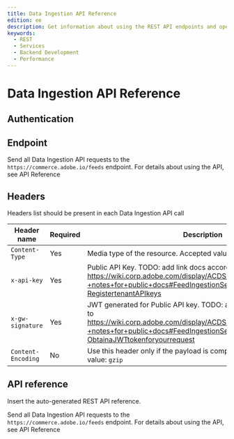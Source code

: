 ```yaml
---
title: Data Ingestion API Reference
edition: ee
description: Get information about using the REST API endpoints and operations provided by the data ingestion API.
keywords:
  - REST
  - Services
  - Backend Development
  - Performance
---
```


# Data Ingestion API Reference

## Authentication

## Endpoint

Send all Data Ingestion API requests to the `https://commerce.adobe.io/feeds` endpoint. For details about using the API, see API Reference<!--Add link reference when available-->

## Headers

Headers list should be present in each Data Ingestion API call

| Header name        | Required | Description                                                                                                                                                                                                                        |
|--------------------|----------|------------------------------------------------------------------------------------------------------------------------------------------------------------------------------------------------------------------------------------|
| `Content-Type`     | Yes      | Media type of the resource. Accepted value: `application/json`                                                                                                                                                                     |
| `x-api-key`        | Yes      | Public API Key. TODO: add link docs according to https://wiki.corp.adobe.com/display/ACDS/Feed+Ingestion+Service+-+notes+for+public+docs#FeedIngestionServicenotesforpublicdocs-RegistertenantAPIkeys                              |
| `x-gw-signature`   | Yes      | JWT generated for Public API key. TODO: add link to docs according to https://wiki.corp.adobe.com/display/ACDS/Feed+Ingestion+Service+-+notes+for+public+docs#FeedIngestionServicenotesforpublicdocs-ObtainaJWTtokenforyourrequest |
| `Content-Encoding` | No       | Use this header only if the payload is compressed with gzip. Accepted value: `gzip`                                                                                                                                                |

## API reference

Insert the auto-generated REST API reference.

Send all Data Ingestion API requests to the `https://commerce.adobe.io/feeds` endpoint. For details about using the API, see API Reference <!--Insert link when available-->

